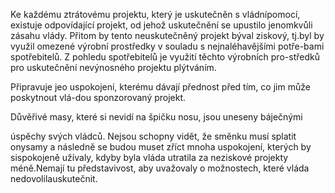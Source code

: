
Ke každému ztrátovému projektu, který je uskutečněn s vládnípomocí, existuje odpovídající projekt, od jehož uskutečnění se upustilo jenomkvůli zásahu vlády. Přitom by tento neuskutečněný projekt býval ziskový, tj.byl by využil omezené výrobní prostředky v souladu s nejnaléhavějšími potře-bami spotřebitelů. Z pohledu spotřebitelů je využití těchto výrobních pro-středků pro uskutečnění nevýnosného projektu plýtváním.

Připravuje jeo uspokojení, kterému dávají přednost před tím, co jim může poskytnout vlá-dou sponzorovaný projekt.

Důvěřivé masy, které si nevidí na špičku nosu, jsou uneseny báječnými

úspěchy svých vládců. Nejsou schopny vidět, že směnku musí splatit onysamy a následně se budou muset zříct mnoha uspokojení, kterých by sispokojeně užívaly, kdyby byla vláda utratila za neziskové projekty méně.Nemají tu představivost, aby uvažovaly o možnostech, které vláda nedovolilauskutečnit.
